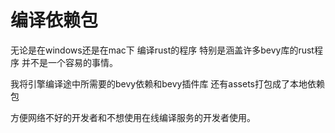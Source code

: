 # 编译依赖包
无论是在windows还是在mac下 编译rust的程序 特别是涵盖许多bevy库的rust程序 并不是一个容易的事情。

我将引擎编译途中所需要的bevy依赖和bevy插件库 还有assets打包成了本地依赖包

方便网络不好的开发者和不想使用在线编译服务的开发者使用。

